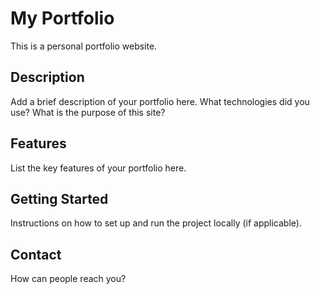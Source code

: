 # My Portfolio

This is a personal portfolio website.

## Description

Add a brief description of your portfolio here. What technologies did you use? What is the purpose of this site?

## Features

List the key features of your portfolio here.

## Getting Started

Instructions on how to set up and run the project locally (if applicable).

## Contact

How can people reach you? 